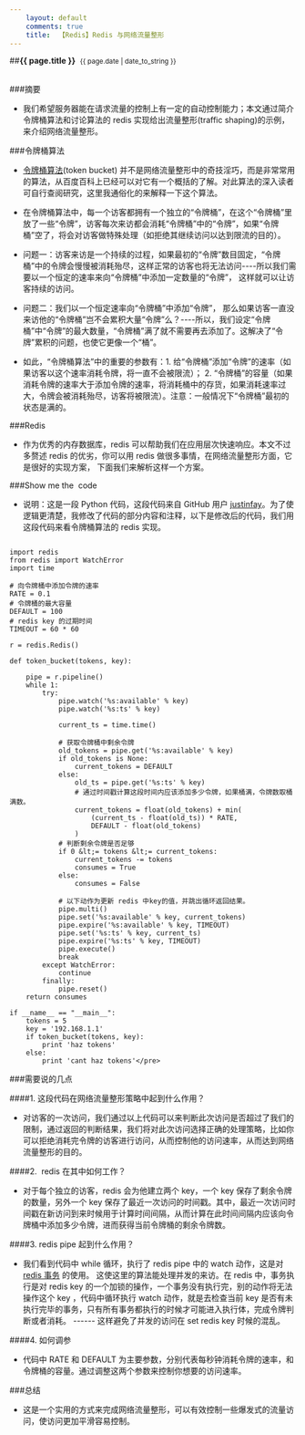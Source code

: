 ```yaml
---
    layout: default
    comments: true
    title:  【Redis】Redis 与网络流量整形
---
```


##<strong>{{ page.title }}</strong>&nbsp;&nbsp;<small>{{ page.date | date_to_string }}</small><br><br>


###摘要

- 我们希望服务器能在请求流量的控制上有一定的自动控制能力；本文通过简介令牌桶算法和讨论算法的 redis 实现给出流量整形(traffic shaping)的示例，来介绍网络流量整形。

###令牌桶算法

- [令牌桶算法](http://baike.baidu.com/link?url=NP_yYC5SnzB2Z9vkfdx-8WRLlAR5I3YO47qzWOpVbamsQdmwd3vwacofBGxK3lpcUvmaV9AMufBS7rBrcHt77a)(token bucket) 并不是网络流量整形中的奇技淫巧，而是非常常用的算法，从百度百科上已经可以对它有一个概括的了解。对此算法的深入读者可自行查阅研究，这里我通俗化的来解释一下这个算法。

- 在令牌桶算法中，每一个访客都拥有一个独立的“令牌桶”，在这个“令牌桶”里放了一些“令牌”，访客每次来访都会消耗“令牌桶”中的“令牌”，如果“令牌桶”空了，将会对访客做特殊处理（如拒绝其继续访问以达到限流的目的）。

- 问题一：访客来访是一个持续的过程，如果最初的“令牌”数目固定，“令牌桶”中的令牌会慢慢被消耗殆尽，这样正常的访客也将无法访问----所以我们需要以一个恒定的速率来向“令牌桶”中添加一定数量的“令牌”， 这样就可以让访客持续的访问。

- 问题二：我们以一个恒定速率向“令牌桶”中添加“令牌”， 那么如果访客一直没来访他的“令牌桶”岂不会累积大量“令牌”么？----所以，我们设定“令牌桶”中“令牌”的最大数量，“令牌桶”满了就不需要再去添加了。这解决了“令牌”累积的问题，也使它更像一个“桶”。

- 如此，“令牌桶算法”中的重要的参数有：1. 给“令牌桶”添加“令牌”的速率（如果访客以这个速率消耗令牌，将一直不会被限流）； 2. “令牌桶”的容量（如果消耗令牌的速率大于添加令牌的速率，将消耗桶中的存货，如果消耗速率过大，令牌会被消耗殆尽，访客将被限流）。注意：一般情况下“令牌桶”最初的状态是满的。

###Redis

- 作为优秀的内存数据库，redis 可以帮助我们在应用层次快速响应。本文不过多赘述 redis 的优劣，你可以用 redis 做很多事情，在网络流量整形方面，它是很好的实现方案， 下面我们来解析这样一个方案。

###Show me the  code

- 说明：这是一段 Python 代码，这段代码来自 GitHub 用户 [justinfay](https://gist.github.com/justinfay/3403846)。为了使逻辑更清楚，我修改了代码的部分内容和注释，以下是修改后的代码，我们用这段代码来看令牌桶算法的 redis 实现。


```

import redis
from redis import WatchError
import time

# 向令牌桶中添加令牌的速率
RATE = 0.1  
# 令牌桶的最大容量       
DEFAULT = 100 
# redis key 的过期时间
TIMEOUT = 60 * 60 

r = redis.Redis()

def token_bucket(tokens, key):

    pipe = r.pipeline()
    while 1:
        try:
            pipe.watch('%s:available' % key) 
            pipe.watch('%s:ts' % key)    

            current_ts = time.time()

            # 获取令牌桶中剩余令牌
            old_tokens = pipe.get('%s:available' % key)
            if old_tokens is None:
                current_tokens = DEFAULT
            else:
                old_ts = pipe.get('%s:ts' % key)
                # 通过时间戳计算这段时间内应该添加多少令牌，如果桶满，令牌数取桶满数。
                current_tokens = float(old_tokens) + min(
                    (current_ts - float(old_ts)) * RATE,
                    DEFAULT - float(old_tokens)  
                )
            # 判断剩余令牌是否足够
            if 0 &lt;= tokens &lt;= current_tokens: 
                current_tokens -= tokens 
                consumes = True 
            else: 
                consumes = False 

            # 以下动作为更新 redis 中key的值，并跳出循环返回结果。
            pipe.multi() 
            pipe.set('%s:available' % key, current_tokens) 
            pipe.expire('%s:available' % key, TIMEOUT) 
            pipe.set('%s:ts' % key, current_ts) 
            pipe.expire('%s:ts' % key, TIMEOUT) 
            pipe.execute() 
            break 
        except WatchError: 
            continue 
        finally: 
            pipe.reset() 
    return consumes 

if __name__ == "__main__": 
    tokens = 5 
    key = '192.168.1.1' 
    if token_bucket(tokens, key): 
        print 'haz tokens' 
    else: 
        print 'cant haz tokens'</pre>

```


###需要说的几点

####1. 这段代码在网络流量整形策略中起到什么作用？</span>

- 对访客的一次访问，我们通过以上代码可以来判断此次访问是否超过了我们的限制，通过返回的判断结果，我们将对此次访问选择正确的处理策略，比如你可以拒绝消耗完令牌的访客进行访问，从而控制他的访问速率，从而达到网络流量整形的目的。

####2.  redis 在其中如何工作？</span>

- 对于每个独立的访客，redis 会为他建立两个 key，一个 key 保存了剩余令牌的数量，另外一个 key 保存了最近一次访问的时间戳。其中，最近一次访问时间戳在新访问到来时候用于计算时间间隔，从而计算在此时间间隔内应该向令牌桶中添加多少令牌，进而获得当前令牌桶的剩余令牌数。

####3. redis pipe 起到什么作用？

- 我们看到代码中 while 循环，执行了 redis pipe 中的 watch 动作，这是对 [redis 事务](http://redisbook.readthedocs.org/en/latest/feature/transaction.html) 的使用。 这使这里的算法能处理并发的来访。在 redis 中，事务执行是对 redis key 的一个加锁的操作，一个事务没有执行完，别的动作将无法操作这个 key ，代码中循环执行 watch 动作，就是去检查当前 key 是否有未执行完毕的事务，只有所有事务都执行的时候才可能进入执行体，完成令牌判断或者消耗。 ------ 这样避免了并发的访问在 set redis key 时候的混乱。

####4. 如何调参

- 代码中 RATE 和 DEFAULT 为主要参数，分别代表每秒钟消耗令牌的速率，和令牌桶的容量。通过调整这两个参数来控制你想要的访问速率。

###总结

- 这是一个实用的方式来完成网络流量整形，可以有效控制一些爆发式的流量访问，使访问更加平滑容易控制。

